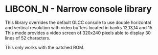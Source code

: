 # LIBCON_N - Narrow console library

This library overrides the default GLCC console to use double
horizontal and vertical resolution with video buffers located in banks
12,13,14 and 15. This mode provides a video screen of 320x240 pixels
able to display 30 lines of 52 characters.

This only works with the patched ROM.

